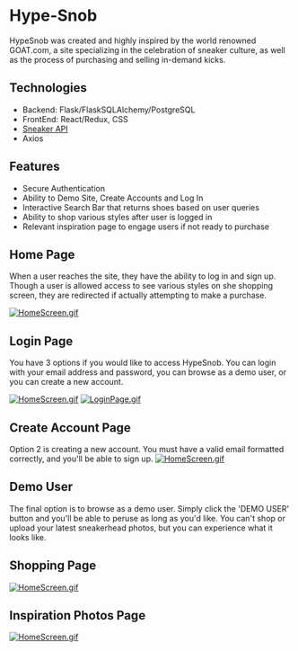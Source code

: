 # Hype-Snob

HypeSnob was created and highly inspired by the world renowned GOAT.com, a site 
specializing in the celebration of sneaker culture, as well as the process of 
purchasing and selling in-demand kicks. 

## Technologies
* Backend: Flask/FlaskSQLAlchemy/PostgreSQL
* FrontEnd: React/Redux, CSS
* [Sneaker API](api.thesneakerdatabase.com)
* Axios

## Features
* Secure Authentication
* Ability to Demo Site, Create Accounts and Log In
* Interactive Search Bar that returns shoes based on user queries
* Ability to shop various styles after user is logged in
* Relevant inspiration page to engage users if not ready to purchase

## Home Page
When a user reaches the site, they have the ability to log in and sign up. Though
a user is allowed access to see various styles on she shopping screen, they are
redirected if actually attempting to make a purchase.

[![HomeScreen.gif](https://s8.gifyu.com/images/HomeScreen.gif)](https://gifyu.com/image/gbdf)

## Login Page
You have 3 options if you would like to access HypeSnob. You can login with
your email address and password, you can browse as a demo user, or you can create
a new account.

[![HomeScreen.gif](https://s8.gifyu.com/images/HomeScreen.gif)](https://gifyu.com/image/gbdf)
[![LoginPage.gif](https://s8.gifyu.com/images/Screen-Recording-2020-08-29-at-10.49.44-AM.gif)](https://gifyu.com/image/gsXn)

## Create Account Page
Option 2 is creating a new account. You must have a valid email formatted correctly,
and you'll be able to sign up.
[![HomeScreen.gif](https://s8.gifyu.com/images/HomeScreen.gif)](https://gifyu.com/image/gbdf)

## Demo User
The final option is to browse as a demo user. Simply click the 'DEMO USER' button
and you'll be able to peruse as long as you'd like. You can't shop or upload 
your latest sneakerhead photos, but you can experience what it looks like.

## Shopping Page

[![HomeScreen.gif](https://s8.gifyu.com/images/HomeScreen.gif)](https://gifyu.com/image/gbdf)

## Inspiration Photos Page

[![HomeScreen.gif](https://s8.gifyu.com/images/HomeScreen.gif)](https://gifyu.com/image/gbdf)